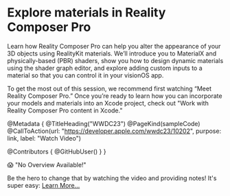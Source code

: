 # Explore materials in Reality Composer Pro

Learn how Reality Composer Pro can help you alter the appearance of your 3D objects using RealityKit materials. We’ll introduce you to MaterialX and physically-based (PBR) shaders, show you how to design dynamic materials using the shader graph editor, and explore adding custom inputs to a material so that you can control it in your visionOS app.

To get the most out of this session, we recommend first watching “Meet Reality Composer Pro.” Once you’re ready to learn how you can incorporate your models and materials into an Xcode project, check out "Work with Reality Composer Pro content in Xcode."

@Metadata {
   @TitleHeading("WWDC23")
   @PageKind(sampleCode)
   @CallToAction(url: "https://developer.apple.com/wwdc23/10202", purpose: link, label: "Watch Video")

   @Contributors {
      @GitHubUser(<replace this with your GitHub handle>)
   }
}

😱 "No Overview Available!"

Be the hero to change that by watching the video and providing notes! It's super easy:
 [Learn More…](https://wwdcnotes.github.io/WWDCNotes/documentation/wwdcnotes/contributing)
